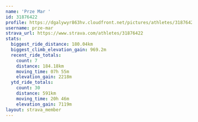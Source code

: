 ```yaml
---
name: 'Prze Mar '
id: 31876422
profile: https://dgalywyr863hv.cloudfront.net/pictures/athletes/31876422/22548952/6/large.jpg
username: prze-mar
strava_url: https://www.strava.com/athletes/31876422
stats:
  biggest_ride_distance: 180.04km
  biggest_climb_elevation_gain: 969.2m
  recent_ride_totals:
    count: 7
    distance: 184.18km
    moving_time: 07h 55m
    elevation_gain: 2218m
  ytd_ride_totals:
    count: 30
    distance: 591km
    moving_time: 20h 46m
    elevation_gain: 7119m
layout: strava_member
--- 
```

